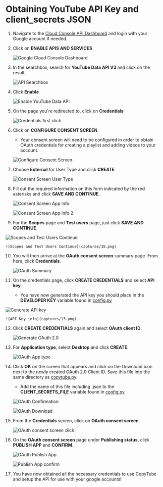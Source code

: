 # Obtaining YouTube API Key and client_secrets JSON

1. Navigate to the [Cloud Console API Dashboard](https://console.cloud.google.com/apis/dashboard) and login with your Google account if needed.

2. Click on **ENABLE APIS AND SERVICES**

    ![Google Cloud Console Dashboard](captures/1.png)

3. In the searchbox, search for **YouTube Data API V3** and click on the result

    ![API Searchbox](captures/2.png)

4. Click **Enable**

    ![Enable YouTube Data API](captures/3.png)

5. On the page you're redirected to, click on **Credentials**

    ![Credentials first click](captures/4.png)

6. Click on **CONFIGURE CONSENT SCREEN**. 
    - Your consent screen will need to be configured in order to obtain OAuth credentials for creating a playlist and adding videos to your account.

    ![Configure Consent Screen](captures/5.png)

7. Choose **External** for User Type and click **CREATE**

    ![Consent Screen User Type](captures/6.png)

8. Fill out the required information on this form indicated by the red asterisks and click **SAVE AND CONTINUE**.

    ![Consent Screen App Info](captures/7.png)

    ![Consent Screen App Info 2](captures/8.png)

9. For the **Scopes** page and **Test users** page, just click **SAVE AND CONTINUE**.

![Scopes and Test Users Continue](captures/9.png)

    ![Scopes and Test Users Continue](captures/10.png)

10. You will then arrive at the **OAuth consent screen** summary page. From here, click **Credentials**.

    ![OAuth Summary](captures/11.png)

11. On the credentials page, click **CREATE CREDENTIALS** and select **API key**.
    - You have now generated the API key you should place in the **DEVELOPER KEY** variable found in [config.py]()

![Generate API key](captures/12.png)

    ![API Key info](captures/13.png)

12. Click **CREATE CREDENTIALS** again and select **OAuth client ID**.

    ![Generate OAuth 2.0](captures/14.png)

13. For **Application type**, select **Desktop** and click **CREATE**.

    ![OAuth App type](captures/15.png)

14. Click **OK** on the screen that appears and click on the Download icon next to the newly created OAuth 2.0 Client ID.  Save this file into the same directory as [copytube.py]().
    - Add the name of this file including .json to the **CLIENT_SECRETS_FILE** variable found in [config.py]()

    ![OAuth Confirmation](captures/16.png)

    ![OAuth Download](captures/17.png)

15. From the **Credentials** screen, click on **OAuth consent screen**.

    ![OAuth consent screen click](captures/23.png)

16. On the **OAuth consent screen** page under **Publishing status**, click **PUBLISH APP** and **CONFIRM**.

    ![OAuth Publish App](captures/24.png)

    ![Publish App confirm](captures/25.png)

15. You have now obtained all the necessary credentials to use CopyTube and setup the API for use with your google accounts!